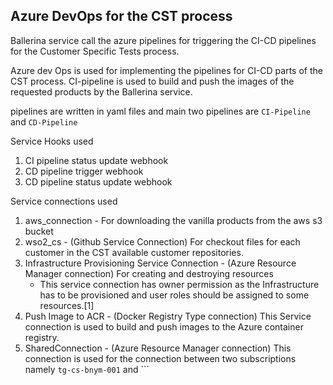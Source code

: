 ## Azure DevOps for the CST process

Ballerina service call the azure pipelines for triggering the CI-CD pipelines for the Customer Specific Tests process.

Azure dev Ops is used for implementing the pipelines for CI-CD parts of the CST process. CI-pipeline is used to build and push the images of the requested products by the Ballerina service.

pipelines are written in yaml files and main two pipelines are ```CI-Pipeline``` and ```CD-Pipeline```

Service Hooks used
  1.  CI pipeline status update webhook
  2.  CD pipeline trigger webhook
  3.  CD pipeline status update webhook

Service connections used
  1. aws_connection - For downloading the vanilla products from the aws s3 bucket
  2. wso2_cs - (Github Service Connection) For checkout files for each customer in the CST available customer repositories.
  3. Infrastructure Provisioning Service Connection - (Azure Resource Manager connection) For creating and destroying resources
        - This service connection has owner permission as the Infrastructure has to be provisioned and user roles should be assigned to some resources.[1]
  4. Push Image to ACR - (Docker Registry Type connection) This Service connection is used to build and push images to the Azure container registry.
  5. SharedConnection - (Azure Resource Manager connection) This connection is used for the connection between two subscriptions namely ```tg-cs-bnym-001``` and ```
